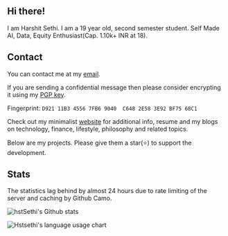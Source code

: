 ## Hi there!

I am Harshit Sethi. I am a 19 year old, second semester student. Self Made AI, Data, Equity Enthusiast(Cap. 1.10k+ INR at 18). 

## Contact

You can contact me at my [email](mailto:hstsethi@outlook.com). 

If you are sending a confidential message then please consider encrypting it using my [PGP key](https://hstsethi.vercel.app/assets/hst-sethi-key.asc). 

Fingerprint: `D921 11B3 4556 7FB6 9040  C648 2E58 3E92 BF75 68C1`

Check out my minimalist [website](https://hstsethi.vercel.app) for additional info, resume and my blogs on technology, finance, lifestyle, philosophy and related topics.

Below are my projects. Please give them a star(⭐) to support the development.

## Stats

The statistics lag behind by almost 24 hours due to rate limiting of the server and caching by Github Camo.


![hstSethi's Github stats](https://github-readme-stats.vercel.app/api?username=hstsethi&theme=merko&hide=issues,contribs&hide_rank=true)


![Hstsethi's language usage chart](https://github-readme-stats.vercel.app/api/top-langs/?username=hstsethi&hide=Jupyter%20Notebook,html,tex&layout=compact&theme=merko) 

